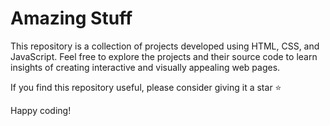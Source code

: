 # Amazing Stuff
This repository is a collection of projects developed using HTML, CSS, and JavaScript. Feel free to explore the projects and their source code to learn insights of creating interactive and visually appealing web pages.

If you find this repository useful, please consider giving it a star ⭐

Happy coding!
